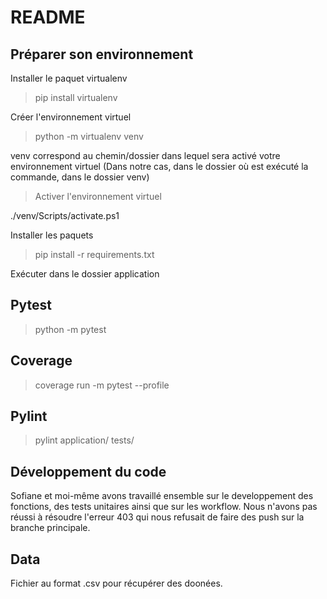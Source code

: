 # README

## Préparer son environnement

Installer le paquet virtualenv

> pip install virtualenv

Créer l'environnement virtuel

> python -m virtualenv venv

venv correspond au chemin/dossier dans lequel sera activé votre environnement virtuel
(Dans notre cas, dans le dossier où est exécuté la commande, dans le dossier venv)

> Activer l'environnement virtuel

./venv/Scripts/activate.ps1

Installer les paquets

> pip install -r requirements.txt

Exécuter dans le dossier application

## Pytest

> python -m pytest

## Coverage

> coverage run -m pytest --profile 

## Pylint

> pylint application/ tests/

## Développement du code
Sofiane et moi-même avons travaillé ensemble sur le developpement des fonctions, des tests unitaires ainsi que sur les workflow. Nous n'avons pas réussi à résoudre l'erreur 403 qui nous refusait de faire des push sur la branche principale. 

## Data
Fichier au format .csv pour récupérer des doonées.

